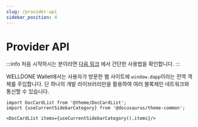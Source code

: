 ```yaml
---
slug: /provider-api
sidebar_position: 4
---
```

# Provider API

:::info
처음 시작하시는 분이라면 [다음 링크](https://docs.welldonestudio.io/docs/getting-started) 에서 간단한 사용법을 확인합니다.
:::

WELLDONE Wallet에서는 사용자가 방문한 웹 사이트에 `window.dapp`이라는 전역 객체를 주입합니다. 단 하나의 개발 라이브러리만을 활용하여 여러 블록체인 네트워크와 통신할 수 있습니다.

```mdx-code-block
import DocCardList from '@theme/DocCardList';
import {useCurrentSidebarCategory} from '@docusaurus/theme-common';

<DocCardList items={useCurrentSidebarCategory().items}/>
```
